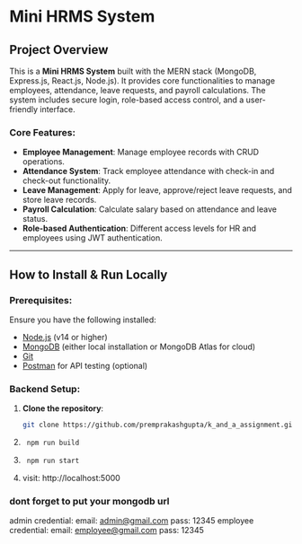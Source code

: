 # Mini HRMS System

## Project Overview
This is a **Mini HRMS System** built with the MERN stack (MongoDB, Express.js, React.js, Node.js). It provides core functionalities to manage employees, attendance, leave requests, and payroll calculations. The system includes secure login, role-based access control, and a user-friendly interface.

### Core Features:
- **Employee Management**: Manage employee records with CRUD operations.
- **Attendance System**: Track employee attendance with check-in and check-out functionality.
- **Leave Management**: Apply for leave, approve/reject leave requests, and store leave records.
- **Payroll Calculation**: Calculate salary based on attendance and leave status.
- **Role-based Authentication**: Different access levels for HR and employees using JWT authentication.

---

## How to Install & Run Locally

### Prerequisites:
Ensure you have the following installed:
- [Node.js](https://nodejs.org/) (v14 or higher)
- [MongoDB](https://www.mongodb.com/) (either local installation or MongoDB Atlas for cloud)
- [Git](https://git-scm.com/)
- [Postman](https://www.postman.com/) for API testing (optional)

### Backend Setup:
1. **Clone the repository**:
   ```bash
   git clone https://github.com/premprakashgupta/k_and_a_assignment.git

2. ```bash
    npm run build
3. ```bash
    npm run start
4. visit: http://localhost:5000


### dont forget to put your mongodb url


admin credential: email: admin@gmail.com pass: 12345
employee credential: email: employee@gmail.com pass: 12345
